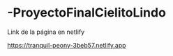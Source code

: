 # -ProyectoFinalCielitoLindo

Link de la página en netlify

https://tranquil-peony-3beb57.netlify.app
